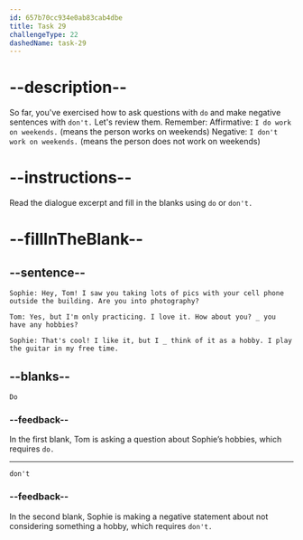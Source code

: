 ```yaml
---
id: 657b70cc934e0ab83cab4dbe
title: Task 29
challengeType: 22
dashedName: task-29
---
```


# --description--

So far, you've exercised how to ask questions with `do` and make negative sentences with `don't.`
Let's review them.
Remember:
Affirmative: `I do work on weekends.` (means the person works on weekends)
Negative: `I don't work on weekends.` (means the person does not work on weekends)

# --instructions--

Read the dialogue excerpt and fill in the blanks using `do` or `don't.`

# --fillInTheBlank--

## --sentence--

`Sophie: Hey, Tom! I saw you taking lots of pics with your cell phone outside the building. Are you into photography?`

`Tom: Yes, but I'm only practicing. I love it. How about you? _ you have any hobbies?`

`Sophie: That's cool! I like it, but I _ think of it as a hobby. I play the guitar in my free time.`

## --blanks--

`Do`

### --feedback--

In the first blank, Tom is asking a question about Sophie’s hobbies, which requires `do.`

---

`don't`

### --feedback--

In the second blank, Sophie is making a negative statement about not considering something a hobby, which requires `don't.`
